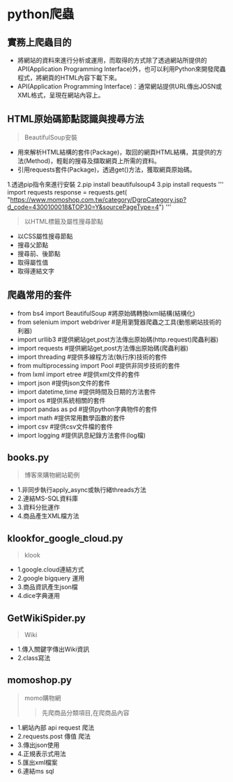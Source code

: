 # python爬蟲
## 實務上爬蟲目的
- 將網站的資料來進行分析或運用，而取得的方式除了透過網站所提供的API(Application Programming Interface)外，也可以利用Python來開發爬蟲程式，將網頁的HTML內容下載下來。
- API(Application Programming Interface)：通常網站提供URL傳出JOSN或XML格式，呈現在網站內容上。
## HTML原始碼節點認識與搜尋方法
> BeautifulSoup安裝
- 用來解析HTML結構的套件(Package)，取回的網頁HTML結構，其提供的方法(Method)，輕鬆的搜尋及擷取網頁上所需的資料。
- 引用requests套件(Package)，透過get()方法，獲取網頁原始碼。

1.透過pip指令來進行安裝
2.pip install beautifulsoup4
3.pip install requests
'''
import requests
response = requests.get(
    "https://www.momoshop.com.tw/category/DgrpCategory.jsp?d_code=4300100018&TOP30=Y&sourcePageType=4")
'''
> 以HTML標籤及屬性搜尋節點

- 以CSS屬性搜尋節點
- 搜尋父節點
- 搜尋前、後節點
- 取得屬性值
- 取得連結文字
## 爬蟲常用的套件
- from bs4 import BeautifulSoup  #將原始碼轉換lxml結構(結構化)
- from selenium import webdriver #是用瀏覽器爬蟲之工具(動態網站技術的利器)
- import urllib3 #提供網站get,post方法傳出原始碼(http.request)爬蟲利器)
- import requests #提供網站get,post方法傳出原始碼(爬蟲利器)
- import threading #提供多線程方法(執行序)技術的套件
- from multiprocessing import Pool #提供非同步技術的套件
- from lxml import etree  #提供xml文件的套件
- import json #提供json文件的套件
- import datetime,time #提供時間及日期的方法套件
- import os #提供系統相關的套件
- import pandas as pd #提供python字典物件的套件
- import math #提供常用數學函數的套件
- import csv #提供csv文件檔的套件
- import logging #提供訊息紀錄方法套件(log檔)

## books.py
> 博客來購物網站範例
- 1.非同步執行apply_async或執行緒threads方法
- 2.連結MS-SQL資料庫
- 3.資料分批運作
- 4.商品產生XML檔方法
## klookfor_google_cloud.py
> klook
- 1.google.cloud連結方式
- 2.google bigquery 運用
- 3.商品資訊產生json檔
- 4.dice字典運用
## GetWikiSpider.py
> Wiki
- 1.傳入關鍵字傳出Wiki資訊
- 2.class寫法

## momoshop.py
> momo購物網
>> 先爬商品分類項目,在爬商品內容
- 1.網站內部 api request 爬法
- 2.requests.post 傳值 爬法
- 3.傳出json使用
- 4.正規表示式用法
- 5.匯出xml檔案
- 6.連結ms sql
